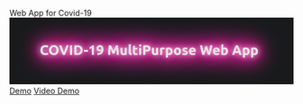 
Web App for Covid-19 
<img src="https://github.com/akbloodadarsh/None-of-your-concern/blob/master/covid19multipurposewebapp/title.png"/>
<a href="https://bit.ly/2IzzaP3" target="_blank">Demo</a>
<a href="https://bit.ly/35qk87l" target="_blank">Video Demo</a>
